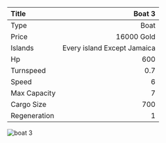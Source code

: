 |Title        | Boat 3
|:-|-:
|Type         | Boat           
|Price        | 16000 Gold    
|Islands      | Every island Except Jamaica
|Hp           | 600
|Turnspeed    | 0.7
|Speed        | 6
|Max Capacity | 7
|Cargo Size   | 700
|Regeneration | 1

<img src="assets/img/boat.png" alt="boat 3">